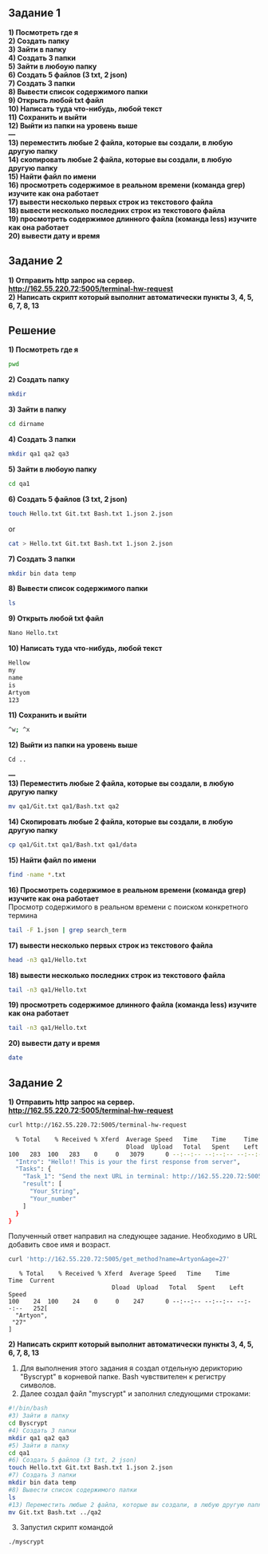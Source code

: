 ## Заданиe 1 ##

**1) Посмотреть где я**  
**2) Создать папку**  
**3) Зайти в папку**  
**4) Создать 3 папки**  
**5) Зайти в любоую папку**  
**6) Создать 5 файлов (3 txt, 2 json)**  
**7) Создать 3 папки**  
**8) Вывести список содержимого папки**  
**9) Открыть любой txt файл**  
**10) Написать туда что-нибудь, любой текст**   
**11) Cохранить и выйти**  
**12) Выйти из папки на уровень выше**  
**—**  
**13) переместить любые 2 файла, которые вы создали, в любую другую папку**  
**14) скопировать любые 2 файла, которые вы создали, в любую другую папку**  
**15) Найти файл по имени**  
**16) просмотреть содержимое в реальном времени (команда grep) изучите как она работает**  
**17) вывести несколько первых строк из текстового файла**  
**18) вывести несколько последних строк из текстового файла**  
**19) просмотреть содержимое длинного файла (команда less) изучите как она работает**  
**20) вывести дату и время**   
 
## Заданиe 2 ## 
**1) Отправить http запрос на сервер.
http://162.55.220.72:5005/terminal-hw-request**  
**2) Написать скрипт который выполнит автоматически пункты 3, 4, 5, 6, 7, 8, 13**  


## Решение ##  

**1) Посмотреть где я** 
```bash
pwd
```  
**2) Создать папку**  
```bash
mkdir
```  
**3) Зайти в папку**  
```bash
cd dirname
```  
**4) Создать 3 папки**  
```bash
mkdir qa1 qa2 qa3
```  
**5) Зайти в любоую папку**  
```bash
cd qa1
```  
**6) Создать 5 файлов (3 txt, 2 json)**  
```bash
touch Hello.txt Git.txt Bash.txt 1.json 2.json
```  
or  
```bash
cat > Hello.txt Git.txt Bash.txt 1.json 2.json
``` 
**7) Создать 3 папки**  
```bash
mkdir bin data temp
```  
**8) Вывести список содержимого папки**  
```bash
ls
``` 
**9) Открыть любой txt файл**  
```bash
Nano Hello.txt
```
**10) Написать туда что-нибудь, любой текст**  
```bash
Hellow
my
name
is 
Artyom
123
``` 
**11) Cохранить и выйти**
```bash
^w; ^x
```  
**12) Выйти из папки на уровень выше**  
```bash
Cd ..
``` 
**—**  
**13) Переместить любые 2 файла, которые вы создали, в любую другую папку**  
```bash
mv qa1/Git.txt qa1/Bash.txt qa2
``` 
**14) Скопировать любые 2 файла, которые вы создали, в любую другую папку**  
```bash
cp qa1/Git.txt qa1/Bash.txt qa1/data
``` 
**15) Найти файл по имени**  
```bash
find -name *.txt
``` 
**16) Просмотреть содержимое в реальном времени (команда grep) изучите как она работает**  
Просмотр содержимого в реальном времени с поиском конкретного термина
```bash
tail -F 1.json | grep search_term
``` 
**17) вывести несколько первых строк из текстового файла**  
```bash
head -n3 qa1/Hello.txt
``` 
**18) вывести несколько последних строк из текстового файла**  
```bash
tail -n3 qa1/Hello.txt
``` 
**19) просмотреть содержимое длинного файла (команда less) изучите как она работает**  
```bash
tail -n3 qa1/Hello.txt
``` 
**20) вывести дату и время**  
```bash
date
``` 
## Задание 2 ##
**1) Отправить http запрос на сервер.
http://162.55.220.72:5005/terminal-hw-request**  
```bash
curl http://162.55.220.72:5005/terminal-hw-request
```   
``` bash 
  % Total    % Received % Xferd  Average Speed   Time    Time     Time  Current
                                 Dload  Upload   Total   Spent    Left  Speed
100   283  100   283    0     0   3079      0 --:--:-- --:--:-- --:--:--  3179{
  "Intro": "Hello!! This is your the first response from server",
  "Tasks": {
    "Task_1": "Send the next URL in terminal: http://162.55.220.72:5005/get_method?name=(set_your_String)&age=(set_your_number)",
    "result": [
      "Your_String",
      "Your_number"
    ]
  }
}

```
Полученный ответ направил на следующее задание. Необходимо в URL добавить свое имя и возраст.
```bash
curl 'http://162.55.220.72:5005/get_method?name=Artyon&age=27'
``` 

       % Total    % Received % Xferd  Average Speed   Time    Time     Time  Current
                                 Dload  Upload   Total   Spent    Left  Speed
    100    24  100    24    0     0    247      0 --:--:-- --:--:-- --:--:--   252[
      "Artyon",
     "27"
    ]

**2) Написать скрипт который выполнит автоматически пункты 3, 4, 5, 6, 7, 8, 13**  
1. Для выполнения этого задания я создал отдельную дерикторию "Byscrypt" в корневой папке. Bash чувствителен к регистру символов.  
2. Далее создал файл "myscrypt" и заполнил следующими строками:  
```bash
#!/bin/bash
#3) Зайти в папку
cd Byscrypt
#4) Создать 3 папки
mkdir qa1 qa2 qa3
#5) Зайти в папку
cd qa1
#6) Создать 5 файлов (3 txt, 2 json)
touch Hello.txt Git.txt Bash.txt 1.json 2.json
#7) Создать 3 папки
mkdir bin data temp
#8) Вывести список содержимого папки
ls
#13) Переместить любые 2 файла, которые вы создали, в любую другую папку.
mv Git.txt Bash.txt ../qa2
```  
3. Запустил скрипт командой 
```bash
./myscrypt
```
